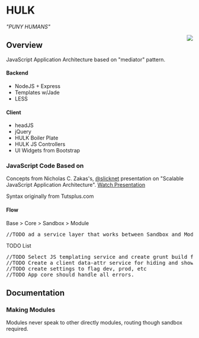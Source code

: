 <h1>HULK</h1>

<em>"PUNY HUMANS"</em>

<img src="http://www.leaderslair.com/marveluniverse/marvelfanfare29pic1.gif" style="float:right;">

<h2>Overview</h2>

JavaScript Application Architecture based on "mediator" pattern.

<h4>Backend</h4>

<ul>
	<li>NodeJS + Express
	<li>Templates w/Jade
	<li>LESS
</ul>

<h4>Client</h4>
<ul>
	<li>headJS
	<li>jQuery
	<li>HULK Boiler Plate
	<li>HULK JS Controllers
	<li>UI Widgets from Bootstrap
</uL>

<h3>JavaScript Code Based on</h3>
Concepts from Nicholas C. Zakas's, <a href="https://twitter.com/slicknet">@slicknet</a> presentation on "Scalable JavaScript Application Architecture".
<a href="http://youtu.be/mKouqShWI4o">Watch Presentation</a>

Syntax originally from Tutsplus.com 

<!-- API modules to consider making:
twitter
gmaps
dropbox -->
<h4>Flow</h4>
Base > Core > Sandbox > Module
<pre>//TODO ad a service layer that works between Sandbox and Modules.</pre>

TODO List
<pre>
//TODO Select JS templating service and create grunt build file.
//TODO Create a client data-attr service for hiding and show DOM elements. Refer to events.js for this.
//TODO create settings to flag dev, prod, etc
//TODO App core should handle all errors.
</pre>

<!-- API modules to consider making:
twitter
gmaps
dropbox -->


<h2>Documentation</h2>
<h3>Making Modules</h3>
Modules never speak to other directly modules, routing though sandbox required.
